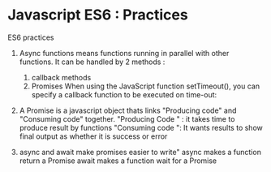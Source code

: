 # Javascript ES6 : Practices
ES6 practices


1. Async functions means functions running in parallel with other functions. 
   It can be handled by 2 methods : 
   1. callback methods
   2. Promises
   When using the JavaScript function setTimeout(), 
   you can specify a callback function to be executed on time-out:

2. A Promise is a javascript object thats links "Producing code" and "Consuming code" together. 
    "Producing Code " :  it takes time to produce result by functions 
    "Consuming code ": It wants results to show final output as whether it is success or error  


3. async and await make promises easier to write"
  async makes a function return a Promise
  await makes a function wait for a Promise



